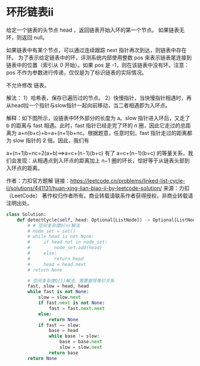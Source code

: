 # 环形链表ii

给定一个链表的头节点  head ，返回链表开始入环的第一个节点。 如果链表无环，则返回 null。

如果链表中有某个节点，可以通过连续跟踪 next 指针再次到达，则链表中存在环。 为了表示给定链表中的环，评测系统内部使用整数 pos 来表示链表尾连接到链表中的位置（索引从 0 开始）。如果 pos 是 -1，则在该链表中没有环。注意：pos 不作为参数进行传递，仅仅是为了标识链表的实际情况。

不允许修改 链表。

解法：
1）哈希表，保存已遍历过的节点。
2）快慢指针，当快慢指针相遇时，再从head拉一个指针与slow指针一起向前移动，当二者相遇即为入环点。

解释：如下图所示，设链表中环外部分的长度为 a。slow 指针进入环后，又走了 b 的距离与 fast 相遇。此时，fast 指针已经走完了环的 n 圈，因此它走过的总距离为 a+n(b+c)+b=a+(n+1)b+nc。根据题意，任意时刻，fast 指针走过的距离都为 slow 指针的 2 倍。因此，我们有

a+(n+1)b+nc=2(a+b)⟹a=c+(n−1)(b+c)
有了 a=c+(n−1)(b+c) 的等量关系，我们会发现：从相遇点到入环点的距离加上 n−1 圈的环长，恰好等于从链表头部到入环点的距离。

作者：力扣官方题解
链接：https://leetcode.cn/problems/linked-list-cycle-ii/solutions/441131/huan-xing-lian-biao-ii-by-leetcode-solution/
来源：力扣（LeetCode）
著作权归作者所有。商业转载请联系作者获得授权，非商业转载请注明出处。

````py
class Solution:
    def detectCycle(self, head: Optional[ListNode]) -> Optional[ListNode]:
        # # 空间复杂度O(n)解法
        # node_set = set()
        # while head is not None:
        #     if head not in node_set:
        #         node_set.add(head)
        #     else:
        #         return head
        #     head = head.next
        # return None

        # 空间复杂度O(1)解法，需要推导等价关系
        fast, slow = head, head
        while fast is not None:
            slow = slow.next
            if fast.next is not None:
                fast = fast.next.next
            else:
                return None
            if fast == slow:
                base = head
                while base != slow:
                    base = base.next
                    slow = slow.next
                return base
        return None
````